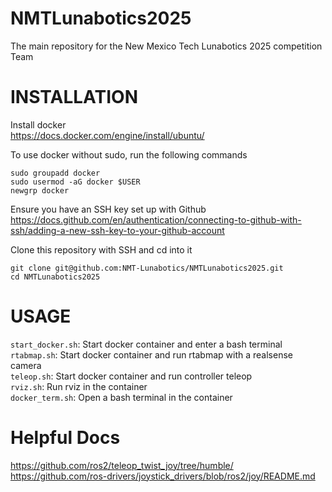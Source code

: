 # NMTLunabotics2025
The main repository for the New Mexico Tech Lunabotics 2025 competition Team

# INSTALLATION

Install docker  
<https://docs.docker.com/engine/install/ubuntu/>  

To use docker without sudo, run the following commands  
```
sudo groupadd docker
sudo usermod -aG docker $USER
newgrp docker
```

Ensure you have an SSH key set up with Github  
<https://docs.github.com/en/authentication/connecting-to-github-with-ssh/adding-a-new-ssh-key-to-your-github-account>  

Clone this repository with SSH and cd into it  
```
git clone git@github.com:NMT-Lunabotics/NMTLunabotics2025.git
cd NMTLunabotics2025
```

# USAGE

`start_docker.sh`: Start docker container and enter a bash terminal  
`rtabmap.sh`: Start docker container and run rtabmap with a realsense camera  
`teleop.sh`: Start docker container and run controller teleop  
`rviz.sh`: Run rviz in the container  
`docker_term.sh`: Open a bash terminal in the container  

# Helpful Docs
<https://github.com/ros2/teleop_twist_joy/tree/humble/>
<https://github.com/ros-drivers/joystick_drivers/blob/ros2/joy/README.md>
